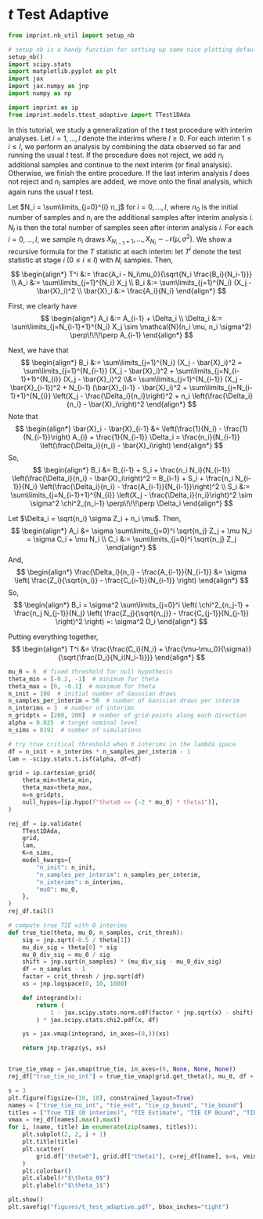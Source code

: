 # $t$ Test Adaptive

```python
from imprint.nb_util import setup_nb

# setup_nb is a handy function for setting up some nice plotting defaults.
setup_nb()
import scipy.stats
import matplotlib.pyplot as plt
import jax
import jax.numpy as jnp
import numpy as np

import imprint as ip
from imprint.models.ttest_adaptive import TTest1DAda
```

In this tutorial, we study a generalization of the $t$ test procedure with interim analyses.
Let $i=1,\ldots, I$ denote the interims where $I \geq 0$.
For each interim $1 \leq i \leq I$, 
we perform an analysis by combining the data observed so far and running the usual $t$ test.
If the procedure does not reject, we add $n_i$ additional samples and continue to the next interim (or final analysis).
Otherwise, we finish the entire procedure.
If the last interim analysis $I$ does not reject and $n_I$ samples are added, 
we move onto the final analysis, which again runs the usual $t$ test.

Let $N_i = \sum\limits_{j=0}^{i} n_j$ for $i=0,\ldots, I$, 
where $n_0$ is the initial number of samples and $n_i$ are the additional samples after interim analysis $i$.
$N_i$ is then the total number of samples seen after interim analysis $i$.
For each $i = 0,\ldots, I$,
we sample $n_i$ draws $X_{N_{i-1} + 1}, \ldots, X_{N_{i}} \sim \mathcal{N}(\mu, \sigma^2)$.
We show a recursive formula for the $T$ statistic at each interim:
let $T^i$ denote the test statistic at stage $i$ ($0 \leq i \leq I$) with $N_i$ samples.
Then,
$$
\begin{align*}
    T^i &:= \frac{A_i - N_i\mu_0}{\sqrt{N_i \frac{B_i}{N_i-1}}} \\
    A_i &:= \sum\limits_{j=1}^{N_i} X_j \\
    B_i &:= \sum\limits_{j=1}^{N_i} (X_j - \bar{X}_i)^2 \\
    \bar{X}_i &:= \frac{A_i}{N_i}
\end{align*}
$$

First, we clearly have
$$
\begin{align*}
    A_i &:= A_{i-1} + \Delta_i \\
    \Delta_i &:= \sum\limits_{j=N_{i-1}+1}^{N_i} X_j \sim \mathcal{N}(n_i \mu, n_i \sigma^2) \perp\!\!\!\perp A_{i-1}
\end{align*}
$$

Next, we have that
$$
\begin{align*}
    B_i 
    &:= 
    \sum\limits_{j=1}^{N_i} (X_j - \bar{X}_i)^2 
    =
    \sum\limits_{j=1}^{N_{i-1}} (X_j - \bar{X}_i)^2
    +
    \sum\limits_{j=N_{i-1}+1}^{N_{i}} (X_j - \bar{X}_i)^2
    \\&=
    \sum\limits_{j=1}^{N_{i-1}} (X_j - \bar{X}_{i-1})^2
    + N_{i-1} (\bar{X}_{i-1} - \bar{X}_i)^2
    + \sum\limits_{j=N_{i-1}+1}^{N_{i}} \left(X_j - \frac{\Delta_i}{n_i}\right)^2
    + n_i \left(\frac{\Delta_i}{n_i} - \bar{X}_i\right)^2
\end{align*}
$$
Note that
$$
\begin{align*}
    \bar{X}_i - \bar{X}_{i-1}
    &=
    \left(\frac{1}{N_i} - \frac{1}{N_{i-1}}\right) A_{i}
    + \frac{1}{N_{i-1}} \Delta_i
    =
    \frac{n_i}{N_{i-1}} \left(\frac{\Delta_i}{n_i} - \bar{X}_i\right)
\end{align*}
$$
So,
$$
\begin{align*}
    B_i 
    &=
    B_{i-1} + S_i + \frac{n_i N_i}{N_{i-1}} \left(\frac{\Delta_i}{n_i} - \bar{X}_i\right)^2
    =
    B_{i-1} + S_i + \frac{n_i N_{i-1}}{N_i} \left(\frac{\Delta_i}{n_i} - \frac{A_{i-1}}{N_{i-1}}\right)^2
    \\
    S_i 
    &:= 
    \sum\limits_{j=N_{i-1}+1}^{N_{i}} \left(X_j - \frac{\Delta_i}{n_i}\right)^2
    \sim \sigma^2 \chi^2_{n_i-1} \perp\!\!\!\perp \Delta_i
\end{align*}
$$

Let $\Delta_i = \sqrt{n_i} \sigma Z_i + n_i \mu$. Then,
$$
\begin{align*}
    A_i &= \sigma \sum\limits_{j=0}^i \sqrt{n_j} Z_j + \mu N_i = \sigma C_i + \mu N_i \\
    C_i &:= \sum\limits_{j=0}^i \sqrt{n_j} Z_j
\end{align*}
$$
And,
$$
\begin{align*}
    \frac{\Delta_i}{n_i} - \frac{A_{i-1}}{N_{i-1}}
    &=
    \sigma \left(
    \frac{Z_i}{\sqrt{n_i}} - \frac{C_{i-1}}{N_{i-1}}
    \right)
\end{align*}
$$
So,
$$
\begin{align*}
    B_i = \sigma^2 \sum\limits_{j=0}^i \left(
        \chi^2_{n_j-1} + \frac{n_j N_{j-1}}{N_j} \left(
            \frac{Z_j}{\sqrt{n_j}} - \frac{C_{j-1}}{N_{j-1}}
        \right)^2
    \right)
    =: \sigma^2 D_i
\end{align*}
$$

Putting everything together,
$$
\begin{align*}
    T^i 
    &=
    \frac{\frac{C_i}{N_i} + \frac{\mu-\mu_0}{\sigma}}{\sqrt{\frac{D_i}{N_i(N_i-1)}}}
\end{align*}
$$

```python
mu_0 = 0  # fixed threshold for null hypothesis
theta_min = [-0.2, -1]  # minimum for theta
theta_max = [0, -0.1]  # maximum for theta
n_init = 100  # initial number of Gaussian draws
n_samples_per_interim = 50  # number of Gaussian draws per interim
n_interims = 3  # number of interims
n_gridpts = [200, 200]  # number of grid-points along each direction
alpha = 0.025  # target nominal level
n_sims = 8192  # number of simulations

# try true critical threshold when 0 interims in the lambda space
df = n_init + n_interims * n_samples_per_interim - 1
lam = -scipy.stats.t.isf(alpha, df=df)
```

```python
grid = ip.cartesian_grid(
    theta_min=theta_min,
    theta_max=theta_max,
    n=n_gridpts,
    null_hypos=[ip.hypo(f"theta0 <= {-2 * mu_0} * theta1")],
)
```

```python
rej_df = ip.validate(
    TTest1DAda,
    grid,
    lam,
    K=n_sims,
    model_kwargs={
        "n_init": n_init,
        "n_samples_per_interim": n_samples_per_interim,
        "n_interims": n_interims,
        "mu0": mu_0,
    },
)
rej_df.tail()
```

```python
# compute true TIE with 0 interims
def true_tie(theta, mu_0, n_samples, crit_thresh):
    sig = jnp.sqrt(-0.5 / theta[1])
    mu_div_sig = theta[0] * sig
    mu_0_div_sig = mu_0 / sig
    shift = jnp.sqrt(n_samples) * (mu_div_sig - mu_0_div_sig)
    df = n_samples - 1
    factor = crit_thresh / jnp.sqrt(df)
    xs = jnp.logspace(0, 10, 1000)

    def integrand(x):
        return (
            1 - jax.scipy.stats.norm.cdf(factor * jnp.sqrt(x) - shift)
        ) * jax.scipy.stats.chi2.pdf(x, df)

    ys = jax.vmap(integrand, in_axes=(0,))(xs)

    return jnp.trapz(ys, xs)


true_tie_vmap = jax.vmap(true_tie, in_axes=(0, None, None, None))
rej_df["true_tie_no_int"] = true_tie_vmap(grid.get_theta(), mu_0, df + 1, -lam)
```

```python
s = 3
plt.figure(figsize=(10, 10), constrained_layout=True)
names = ["true_tie_no_int", "tie_est", "tie_cp_bound", "tie_bound"]
titles = ["True TIE (0 interims)", "TIE Estimate", "TIE CP Bound", "TIE Bound"]
vmax = rej_df[names].max().max()
for i, (name, title) in enumerate(zip(names, titles)):
    plt.subplot(2, 2, i + 1)
    plt.title(title)
    plt.scatter(
        grid.df["theta0"], grid.df["theta1"], c=rej_df[name], s=s, vmin=0, vmax=vmax
    )
    plt.colorbar()
    plt.xlabel(r"$\theta_0$")
    plt.ylabel(r"$\theta_1$")

plt.show()
plt.savefig("figures/t_test_adaptive.pdf", bbox_inches="tight")
```

